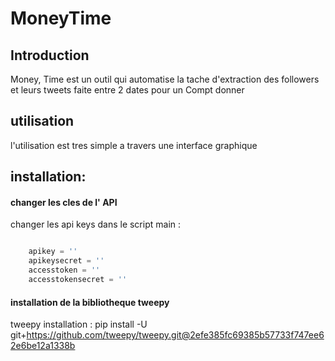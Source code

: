# MoneyTime

## Introduction
Money, Time est un outil  qui automatise la tache d'extraction des  followers et leurs tweets faite entre 2 dates pour un Compt donner
## utilisation
l'utilisation est tres simple a travers une interface graphique 

## installation: 
#### changer les cles de l' API 
changer les api keys dans le script main :
```python

    apikey = ''
    apikeysecret = ''
    accesstoken = ''
    accesstokensecret = ''

```
#### installation de la bibliotheque tweepy
tweepy installation : pip install -U git+https://github.com/tweepy/tweepy.git@2efe385fc69385b57733f747ee62e6be12a1338b
